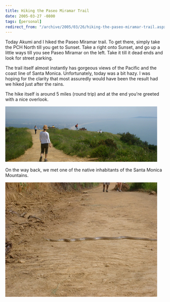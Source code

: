 ```yaml
---
title: Hiking the Paseo Miramar Trail
date: 2005-03-27 -0800
tags: [personal]
redirect_from: "/archive/2005/03/26/hiking-the-paseo-miramar-trail.aspx/"
---
```


Today Akumi and I hiked the Paseo Miramar trail. To get there, simply
take the PCH North till you get to Sunset. Take a right onto Sunset, and
go up a little ways till you see Paseo Miramar on the left. Take it till
it dead ends and look for street parking.

The trail itself almost instantly has gorgeous views of the Pacific and
the coast line of Santa Monica. Unfortunately, today was a bit hazy. I
was hoping for the clarity that most assuredly would have been the
result had we hiked just after the rains.

The hike itself is around 5 miles (round trip) and at the end you're
greeted with a nice overlook.

![Paseo Miramar Hike](/images/PaseoMiramarHike.jpg)

On the way back, we met one of the native inhabitants of the Santa
Monica Mountains.

![Snake](/images/Snake.jpg)



